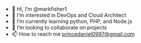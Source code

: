 - 👋 Hi, I’m @markfisher1
- 👀 I’m interested in DevOps and Cloud Architect
- 🌱 I’m currently learning python, PHP, and Node.js
- 💞️ I’m looking to collaborate on projects
- 📫 How to reach me princedaniel0997@gmail.com

<!---
markfisher1/markfisher1 is a ✨ special ✨ repository because its `README.md` (this file) appears on your GitHub profile.
You can click the Preview link to take a look at your changes.
--->
